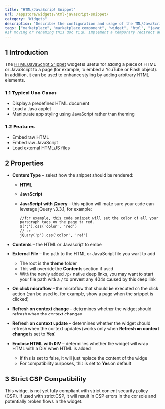 ```yaml
---
title: "HTML/JavaScript Snippet"
url: /appstore/widgets/html-javascript-snippet/
category: "Widgets"
description: "Describes the configuration and usage of the TML/JavaScript Snippet widget, which is available in the Mendix Marketplace."
tags: ["marketplace", "marketplace component", "widget", "html", "javascript", "snippet", "platform support"]
#If moving or renaming this doc file, implement a temporary redirect and let the respective team know they should update the URL in the product. See Mapping to Products for more details.
---
```


## 1 Introduction

The [HTML/JavaScript Snippet](https://marketplace.mendix.com/link/component/56/) widget is useful for adding a piece of HTML or JavaScript to a page (for example, to embed a YouTube or Flash object). In addition, it can be used to enhance styling by adding arbitrary HTML elements.

### 1.1 Typical Use Cases

* Display a predefined HTML document
* Load a Java applet
* Manipulate app styling using JavaScript rather than theming

### 1.2 Features

* Embed raw HTML
* Embed raw JavaScript
* Load external HTML/JS files

## 2 Properties

* **Content Type** – select how the snippet should be rendered:

    * **HTML**
    * **JavaScript**
    * **JavaScript with jQuery** – this option will make sure your code can leverage jQuery v3.3.1, for example:

        ```
        //for example, this code snippet will set the color of all your paragraph tags on the page to red.
        $('p').css('color', 'red')
        // or
        jQuery('p').css('color', 'red')
        ```
* **Contents** – the HTML or Javascript to embe
* **External File** – the path to the HTML or JavaScript file you want to add
    * The root is the **theme** folder
    * This will override the **Contents** section if used
    * With the newly added `/p/` native deep links, you may want to start your file path with a `/` to prevent any 404s caused by this deep link
* **On click microflow** – the microflow that should be executed on the click action (can be used to, for example, show a page when the snippet is clicked)
* **Refresh on context change** – determines whether the widget should refresh when the context changes
* **Refresh on context update** – determines whether the widget should refresh when the context updates (works only when **Refresh on context change** is set to **Yes**)
* **Enclose HTML with DIV** – determines whether the widget will wrap HTML with a DIV when HTML is added
    * If this is set to false, it will just replace the content of the widge 
    * For compatibility purposes, this is set to **Yes** on default

## 3 Strict CSP Compatibility

This widget is not yet fully compliant with strict content security policy (CSP). If used with strict CSP, it will result in CSP errors in the console and potentially broken flows in the widget.
